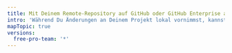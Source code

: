 ```yaml
---
title: Mit Deinem Remote-Repository auf GitHub oder GitHub Enterprise arbeiten
intro: 'Während Du Änderungen an Deinem Projekt lokal vornimmst, kannst Du diese mit Deinem Remote-Repository abgeglichen halten. In Git ist eine *Remote*-Instanz der Server, auf dem Dein Code gespeichert ist. In Deinem Fall ist dieser Server ein Repository auf {{ site.data.variables.product.prodname_dotcom }} oder {{ site.data.variables.product.prodname_enterprise }}.'
mapTopic: true
versions:
  free-pro-team: '*'
---
```


